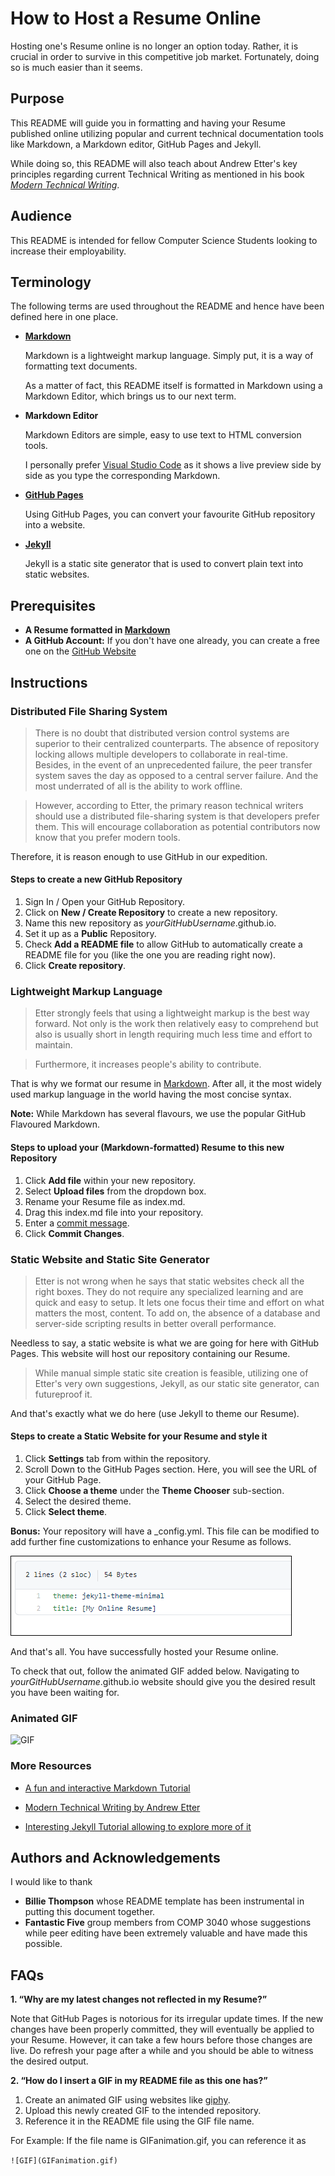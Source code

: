 # How to Host a Resume Online

Hosting one's Resume online is no longer an option today. Rather, it is crucial in order to survive in this competitive job market. Fortunately, doing so is much easier than it seems.

## Purpose

This README will guide you in formatting and having your Resume published online utilizing popular and current technical documentation tools like Markdown, a Markdown editor, GitHub Pages and Jekyll.

While doing so, this README will also teach about Andrew Etter's key principles regarding current Technical Writing as mentioned in his book [_Modern Technical Writing_](https://www.amazon.ca/Modern-Technical-Writing-Introduction-Documentation-ebook/dp/B01A2QL9SS/).

## Audience

This README is intended for fellow Computer Science Students looking to increase their employability.

## Terminology

The following terms are used throughout the README and hence have been defined here in one place.

- [**Markdown**](https://www.markdownguide.org/)

  Markdown is a lightweight markup language. Simply put, it is a way of formatting text documents.

  As a matter of fact, this README itself is formatted in Markdown using a Markdown Editor, which brings us to our next term.

- **Markdown Editor**

  Markdown Editors are simple, easy to use text to HTML conversion tools.

  I personally prefer [Visual Studio Code](https://code.visualstudio.com/) as it shows a live preview side by side as you type the corresponding Markdown.

- [**GitHub Pages**](https://pages.github.com/)

  Using GitHub Pages, you can convert your favourite GitHub repository into a website.

- [**Jekyll**](https://jekyllrb.com/)

  Jekyll is a static site generator that is used to convert plain text into static websites.

## Prerequisites

- **A Resume formatted in [Markdown](https://www.markdownguide.org/)**
- **A GitHub Account:** If you don't have one already, you can create a free one on the [GitHub Website](https://github.com/join)

## Instructions

### Distributed File Sharing System

> There is no doubt that distributed version control systems are superior to their centralized counterparts. The absence of repository locking allows multiple developers to collaborate in real-time. Besides, in the event of an unprecedented failure, the peer transfer system saves the day as opposed to a central server failure. And the most underrated of all is the ability to work offline.

> However, according to Etter, the primary reason technical writers should use a distributed file-sharing system is that developers prefer them. This will encourage collaboration as potential contributors now know that you prefer modern tools.

Therefore, it is reason enough to use GitHub in our expedition.

#### Steps to create a new GitHub Repository

1. Sign In / Open your GitHub Repository.
2. Click on **New / Create Repository** to create a new repository.
3. Name this new repository as _yourGitHubUsername_.github.io.
4. Set it up as a **Public** Repository.
5. Check **Add a README file** to allow GitHub to automatically create a README file for you (like the one you are reading right now).
6. Click **Create repository**.

### Lightweight Markup Language

> Etter strongly feels that using a lightweight markup is the best way forward. Not only is the work then relatively easy to comprehend but also is usually short in length requiring much less time and effort to maintain.

> Furthermore, it increases people's ability to contribute.

That is why we format our resume in [Markdown](https://commonmark.org/help/). After all, it the most widely used markup language in the world having the most concise syntax.

**Note:** While Markdown has several flavours, we use the popular GitHub Flavoured Markdown.

#### Steps to upload your (Markdown-formatted) Resume to this new Repository

1. Click **Add file** within your new repository.
2. Select **Upload files** from the dropdown box.
3. Rename your Resume file as index.md.
4. Drag this index.md file into your repository.
5. Enter a [commit message](https://www.freecodecamp.org/news/writing-good-commit-messages-a-practical-guide/).
6. Click **Commit Changes**.

### Static Website and Static Site Generator

> Etter is not wrong when he says that static websites check all the right boxes. They do not require any specialized learning and are quick and easy to setup. It lets one focus their time and effort on what matters the most, content.
> To add on, the absence of a database and server-side scripting results in better overall performance.

Needless to say, a static website is what we are going for here with GitHub Pages. This website will host our repository containing our Resume.

> While manual simple static site creation is feasible,
> utilizing one of Etter's very own suggestions, Jekyll, as our static site generator, can futureproof it.

And that's exactly what we do here (use Jekyll to theme our Resume).

#### Steps to create a Static Website for your Resume and style it

1. Click **Settings** tab from within the repository.
2. Scroll Down to the GitHub Pages section. Here, you will see the URL of your GitHub Page.
3. Click **Choose a theme** under the **Theme Chooser** sub-section.
4. Select the desired theme.
5. Click **Select theme**.

**Bonus:** Your repository will have a \_config.yml. This file can be modified to add further fine customizations to enhance your Resume as follows.

![config.yml](config.yml.png)

And that's all. You have successfully hosted your Resume online.

To check that out, follow the animated GIF added below. Navigating to _yourGitHubUsername_.github.io website should give you the desired result you have been waiting for.

### Animated GIF

![GIF](GIFanimation.gif)

### More Resources

- [A fun and interactive Markdown Tutorial](https://commonmark.org/help/tutorial/)

- [Modern Technical Writing by Andrew Etter](https://www.amazon.ca/Modern-Technical-Writing-Introduction-Documentation-ebook/dp/B01A2QL9SS/)

- [Interesting Jekyll Tutorial allowing to explore more of it](https://opensource.com/article/17/4/getting-started-jekyll)

## Authors and Acknowledgements

I would like to thank

- **Billie Thompson** whose README template has been instrumental in putting this document together.
- **Fantastic Five** group members from COMP 3040 whose suggestions while peer editing have been extremely valuable and have made this possible.

## FAQs

**1. “Why are my latest changes not reflected in my Resume?”**

Note that GitHub Pages is notorious for its irregular update times. If the new changes have been properly committed, they will eventually be applied to your Resume. However, it can take a few hours before those changes are live. Do refresh your page after a while and you should be able to witness the desired output.

**2. “How do I insert a GIF in my README file as this one has?”**

1. Create an animated GIF using websites like [giphy](https://giphy.com/).
2. Upload this newly created GIF to the intended repository.
3. Reference it in the README file using the GIF file name.

For Example: If the file name is GIFanimation.gif, you can reference it as

`![GIF](GIFanimation.gif)`
